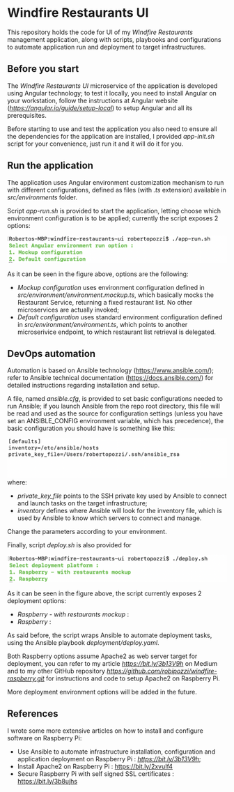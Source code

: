 # Windfire Restaurants UI
This repository holds the code for UI of my *Windfire Restaurants* management application, along with scripts, playbooks and configurations to automate application run and deployment to target infrastructures.

## Before you start
The *Windfire Restaurants UI* microservice of the application is developed using Angular technology; to test it locally, you need to install Angular on your workstation, follow the instructions at Angular website (*https://angular.io/guide/setup-local*) to setup Angular and all its prerequisites.

Before starting to use and test the application you also need to ensure all the dependencies for the application are installed, I provided *app-init.sh* script for your convenience, just run it and it will do it for you.

## Run the application
The application uses Angular environment customization mechanism to run with different configurations, defined as files (with *.ts* extension) available in *src/environments* folder.

Script *app-run.sh* is provided to start the application, letting choose which environment configuration is to be applied; currently the script exposes 2 options:

![](images/app-run.png)

As it can be seen in the figure above, options are the following:
* *Mockup configuration* uses environment configuration defined in *src/environment/environment.mockup.ts*, which basically mocks the Restaurant Service, returning a fixed restaurant list. No other microservices are actually invoked;
* *Default configuration* uses standard environment configuration defined in *src/environment/environment.ts*, which points to another microserivice endpoint, to which restaurant list retrieval is delegated.

## DevOps automation
Automation is based on Ansible technology (https://www.ansible.com/); refer to Ansible technical documentation (https://docs.ansible.com/) for detailed instructions regarding installation and setup.

A file, named *ansible.cfg*, is provided to set basic configurations needed to run Ansible; if you launch Ansible from the repo root directory, this file will be read and used as the source for configuration settings (unless you have set an ANSIBLE_CONFIG environment variable, which has precedence), the basic configuration you should have is something like this:

![](images/ansible-config.png)
where:

* *private_key_file* points to the SSH private key used by Ansible to connect and launch tasks on the target infrastructure;
* *inventory* defines where Ansible will look for the inventory file, which is used by Ansible to know which servers to connect and manage.

Change the parameters according to your environment.

Finally, script *deploy.sh* is also provided for 

![](images/deploy.png)

As it can be seen in the figure above, the script currently exposes 2 deployment options:
* *Raspberry - with restaurants mockup* : 
* *Raspberry* : 

As said before, the script wraps Ansible to automate deployment tasks, using the Ansible playbook *deployment/deploy.yaml*.

Both Raspberry options assume Apache2 as web server target for deployment, you can refer to my article *https://bit.ly/3b13V9h* on Medium and to my other GitHub repository *https://github.com/robipozzi/windfire-raspberry.git* for instructions and code to setup Apache2 on Raspberry Pi.

More deployment environment options will be added in the future.

## References
I wrote some more extensive articles on how to install and configure software on Raspberry Pi:
* Use Ansible to automate infrastructure installation, configuration and application deployment on Raspberry Pi : *https://bit.ly/3b13V9h*;
* Install Apache2 on Raspberry Pi : https://bit.ly/2xvuIf4
* Secure Raspberry Pi with self signed SSL certificates : https://bit.ly/3b8ujhs